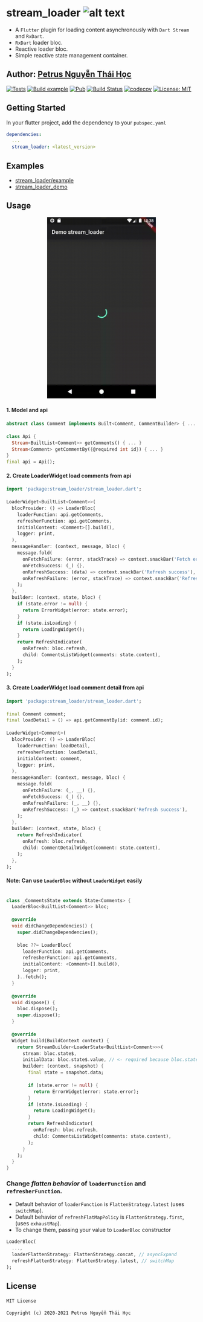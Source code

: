 # stream_loader ![alt text](https://avatars3.githubusercontent.com/u/6407041?s=32&v=4)

 - A `Flutter` plugin for loading content asynchronously with `Dart Stream` and `RxDart`.
 - `RxDart` loader bloc.
 - Reactive loader bloc.
 - Simple reactive state management container.

## Author: [Petrus Nguyễn Thái Học](https://github.com/hoc081098)

[![Tests](https://github.com/hoc081098/stream_loader/actions/workflows/dart.yml/badge.svg)](https://github.com/hoc081098/stream_loader/actions/workflows/dart.yml)
[![Build example](https://github.com/hoc081098/stream_loader/actions/workflows/build-example.yml/badge.svg)](https://github.com/hoc081098/stream_loader/actions/workflows/build-example.yml)
[![Pub](https://img.shields.io/pub/v/stream_loader.svg)](https://pub.dartlang.org/packages/stream_loader)
[![Build Status](https://travis-ci.org/hoc081098/stream_loader.svg?branch=master)](https://travis-ci.org/hoc081098/stream_loader)
[![codecov](https://codecov.io/gh/hoc081098/stream_loader/branch/master/graph/badge.svg)](https://codecov.io/gh/hoc081098/stream_loader)
[![License: MIT](https://img.shields.io/badge/License-MIT-yellow.svg)](https://opensource.org/licenses/MIT)

## Getting Started

In your flutter project, add the dependency to your `pubspec.yaml`

```yaml
dependencies:
  ...
  stream_loader: <latest_version>
```

## Examples
-   [stream_loader/example](https://github.com/hoc081098/stream_loader/tree/master/example)
-   [stream_loader_demo](https://github.com/hoc081098/stream_loader_demo)

## Usage

<p align="center">
    <img src="https://github.com/hoc081098/hoc081098.github.io/raw/master/stream_loader/untitled.gif" height="480"/>
</p>

#### 1. Model and api
```dart
abstract class Comment implements Built<Comment, CommentBuilder> { ... }

class Api {
  Stream<BuiltList<Comment>> getComments() { ... }
  Stream<Comment> getCommentBy({@required int id}) { ... }
}
final api = Api();
```

#### 2. Create LoaderWidget load comments from api
```dart
import 'package:stream_loader/stream_loader.dart';

LoaderWidget<BuiltList<Comment>>(
  blocProvider: () => LoaderBloc(
    loaderFunction: api.getComments,
    refresherFunction: api.getComments,
    initialContent: <Comment>[].build(),
    logger: print,
  ),
  messageHandler: (context, message, bloc) {
    message.fold(
      onFetchFailure: (error, stackTrace) => context.snackBar('Fetch error'),
      onFetchSuccess: (_) {},
      onRefreshSuccess: (data) => context.snackBar('Refresh success'),
      onRefreshFailure: (error, stackTrace) => context.snackBar('Refresh error'),
    );
  },
  builder: (context, state, bloc) {
    if (state.error != null) {
      return ErrorWidget(error: state.error);
    }
    if (state.isLoading) {
      return LoadingWidget();
    }
    return RefreshIndicator(
      onRefresh: bloc.refresh,
      child: CommentsListWidget(comments: state.content),
    );
  }
);
```

#### 3. Create LoaderWidget load comment detail from api
```dart
import 'package:stream_loader/stream_loader.dart';

final Comment comment;
final loadDetail = () => api.getCommentBy(id: comment.id);

LoaderWidget<Comment>(
  blocProvider: () => LoaderBloc(
    loaderFunction: loadDetail,
    refresherFunction: loadDetail,
    initialContent: comment,
    logger: print,
  ),
  messageHandler: (context, message, bloc) {
    message.fold(
      onFetchFailure: (_, __) {},
      onFetchSuccess: (_) {},
      onRefreshFailure: (_, __) {},
      onRefreshSuccess: (_) => context.snackBar('Refresh success'),
    );
  },
  builder: (context, state, bloc) {
    return RefreshIndicator(
      onRefresh: bloc.refresh,
      child: CommentDetailWidget(comment: state.content),
    );
  },
);
```

#### Note: Can use `LoaderBloc` without `LoaderWidget` easily
```dart

class _CommentsState extends State<Comments> {
  LoaderBloc<BuiltList<Comment>> bloc;

  @override
  void didChangeDependencies() {
    super.didChangeDependencies();

    bloc ??= LoaderBloc(
      loaderFunction: api.getComments,
      refresherFunction: api.getComments,
      initialContent: <Comment>[].build(),
      logger: print,
    )..fetch();
  }

  @override
  void dispose() {
    bloc.dispose();
    super.dispose();
  }
  
  @override
  Widget build(BuildContext context) {
    return StreamBuilder<LoaderState<BuiltList<Comment>>>(
      stream: bloc.state$,
      initialData: bloc.state$.value, // <- required because bloc.state$ does not replay the latest value
      builder: (context, snapshot) {
        final state = snapshot.data;
        
        if (state.error != null) {
          return ErrorWidget(error: state.error);
        }
        if (state.isLoading) {
          return LoadingWidget();
        }
        return RefreshIndicator(
          onRefresh: bloc.refresh,
          child: CommentsListWidget(comments: state.content),
        );
      }
    );
  }
}
```

### Change _flatten behavior_ of `loaderFunction` and `refresherFunction`.

-   Default behavior of `loaderFunction` is `FlattenStrategy.latest` (uses `switchMap`).
-   Default behavior of `refreshFlatMapPolicy` is `FlattenStrategy.first`, (uses `exhaustMap`).
-   To change them, passing your value to `LoaderBloc` constructor

```dart
LoaderBloc(
  ...,
  loaderFlattenStrategy: FlattenStrategy.concat, // asyncExpand
  refreshFlattenStrategy: FlattenStrategy.latest, // switchMap
);
```

## License
    MIT License
    
    Copyright (c) 2020-2021 Petrus Nguyễn Thái Học
